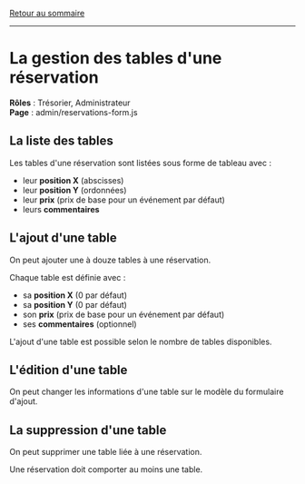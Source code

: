 [Retour au sommaire](README.md)

***

# La gestion des tables d'une réservation

**Rôles** : Trésorier, Administrateur<br>
**Page** : admin/reservations-form.js

## La liste des tables

Les tables d'une réservation sont listées sous forme de tableau avec :

- leur **position X** (abscisses)
- leur **position Y** (ordonnées)
- leur **prix** (prix de base pour un événement par défaut)
- leurs **commentaires**

## L'ajout d'une table

On peut ajouter une à douze tables à une réservation.

Chaque table est définie avec :

- sa **position X** (0 par défaut)
- sa **position Y** (0 par défaut)
- son **prix** (prix de base pour un événement par défaut)
- ses **commentaires** (optionnel)

L'ajout d'une table est possible selon le nombre de tables disponibles.

## L'édition d'une table

On peut changer les informations d'une table sur le modèle du formulaire d'ajout.

## La suppression d'une table

On peut supprimer une table liée à une réservation.

Une réservation doit comporter au moins une table.
